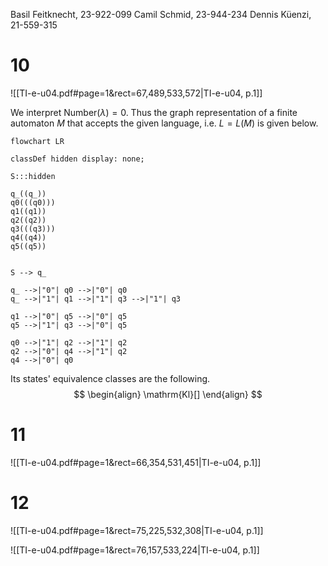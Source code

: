 
Basil Feitknecht, 23-922-099
Camil Schmid, 23-944-234
Dennis Küenzi, 21-559-315


# 10
![[TI-e-u04.pdf#page=1&rect=67,489,533,572|TI-e-u04, p.1]]

We interpret $\mathrm{Number}(\lambda)=0$. Thus the graph representation of a finite automaton $M$ that accepts the given language, i.e. $L=L(M)$ is given below.

```mermaid
flowchart LR

classDef hidden display: none;

S:::hidden

q_((q_))
q0(((q0)))
q1((q1))
q2((q2))
q3(((q3)))
q4((q4))
q5((q5))


S --> q_

q_ -->|"0"| q0 -->|"0"| q0
q_ -->|"1"| q1 -->|"1"| q3 -->|"1"| q3

q1 -->|"0"| q5 -->|"0"| q5
q5 -->|"1"| q3 -->|"0"| q5 

q0 -->|"1"| q2 -->|"1"| q2
q2 -->|"0"| q4 -->|"1"| q2
q4 -->|"0"| q0
```

Its states' equivalence classes are the following.
$$
\begin{align}
\mathrm{Kl}[]
\end{align}
$$



# 11
![[TI-e-u04.pdf#page=1&rect=66,354,531,451|TI-e-u04, p.1]]



# 12

![[TI-e-u04.pdf#page=1&rect=75,225,532,308|TI-e-u04, p.1]]



![[TI-e-u04.pdf#page=1&rect=76,157,533,224|TI-e-u04, p.1]]
